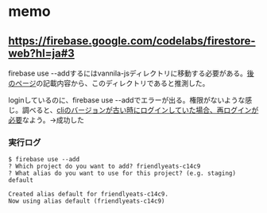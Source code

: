 # memo

## https://firebase.google.com/codelabs/firestore-web?hl=ja#3

firebase use --addするにはvannila-jsディレクトリに移動する必要がある。[後のページ](https://firebase.google.com/codelabs/firestore-web?hl=ja#5)の記載内容から、このディレクトリであると推測した。

loginしているのに、firebase use --addでエラーが出る。権限がないような感じ。調べると、[cliのバージョンが古い時にログインしていた場合、再ログインが必要](https://chaika.hatenablog.com/entry/2021/02/28/150000)なよう。->成功した

### 実行ログ

```shell
$ firebase use --add 
? Which project do you want to add? friendlyeats-c14c9
? What alias do you want to use for this project? (e.g. staging) default

Created alias default for friendlyeats-c14c9.
Now using alias default (friendlyeats-c14c9)
```
